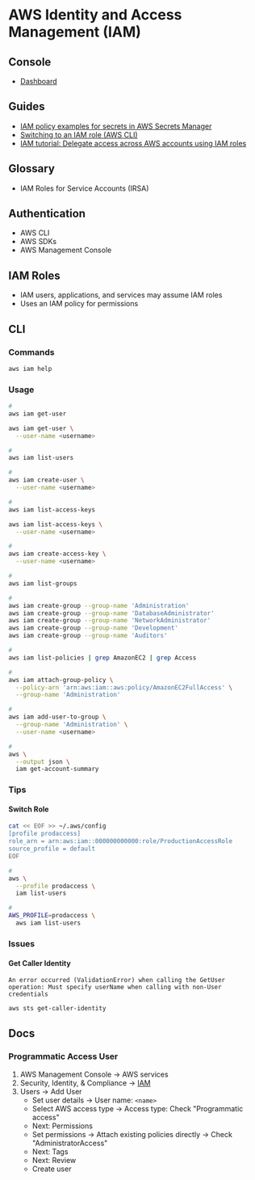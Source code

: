 # AWS Identity and Access Management (IAM)

<!--
https://app.pluralsight.com/paths/skills/identity-and-access-management-on-aws

https://app.pluralsight.com/library/courses/aws-assigning-identity-based-policies-users-roles-groups/table-of-contents

https://gist.github.com/brianantonelli/e3fe950fffdd04275b306953a5742104
https://avmconsulting.net/setup-kubernetes-cluster-with-terraform-and-kops-part-1/
https://www.nclouds.com/blog/kubernetes-aws-terraform-kops/
https://aymen-segni.com/index.php/2020/04/19/deploy-kubernetes-aws-k8s-cluster-with-terraform-and-kops/
https://ryaneschinger.com/blog/kubernetes-aws-vpc-kops-terraform/
https://blog.kasten.io/hands-on-deploying-kubernetes-with-terraform?utm_term=&utm_campaign=Website+traffic-Search%2Bdisplay-86+(Remarketing)&utm_source=adwords&utm_medium=ppc&hsa_acc=3144319558&hsa_cam=13192272412&hsa_grp=121361024814&hsa_ad=523196361073&hsa_src=g&hsa_tgt=dsa-1279855672054&hsa_kw=&hsa_mt=b&hsa_net=adwords&hsa_ver=3&gclid=CjwKCAjw8cCGBhB6EiwAgORey1bilNLsAwOp68hXteFQ9xhvVGUREbMU28imM5WJKqEzyO96pngGDRoCpH8QAvD_BwE
-->

## Console

- [Dashboard](https://console.aws.amazon.com/iamv2/home)

## Guides

- [IAM policy examples for secrets in AWS Secrets Manager](https://docs.aws.amazon.com/mediaconnect/latest/ug/iam-policy-examples-asm-secrets.html)
- [Switching to an IAM role (AWS CLI)](https://docs.aws.amazon.com/IAM/latest/UserGuide/id_roles_use_switch-role-cli.html)
- [IAM tutorial: Delegate access across AWS accounts using IAM roles](https://docs.aws.amazon.com/IAM/latest/UserGuide/tutorial_cross-account-with-roles.html)

## Glossary

- IAM Roles for Service Accounts (IRSA)

## Authentication

- AWS CLI
- AWS SDKs
- AWS Management Console

## IAM Roles

- IAM users, applications, and services may assume IAM roles
- Uses an IAM policy for permissions

## CLI

### Commands

```sh
aws iam help
```

### Usage

```sh
#
aws iam get-user

aws iam get-user \
  --user-name <username>

#
aws iam list-users

#
aws iam create-user \
  --user-name <username>

#
aws iam list-access-keys

aws iam list-access-keys \
  --user-name <username>

#
aws iam create-access-key \
  --user-name <username>

#
aws iam list-groups

#
aws iam create-group --group-name 'Administration'
aws iam create-group --group-name 'DatabaseAdministrator'
aws iam create-group --group-name 'NetworkAdministrator'
aws iam create-group --group-name 'Development'
aws iam create-group --group-name 'Auditors'

#
aws iam list-policies | grep AmazonEC2 | grep Access

#
aws iam attach-group-policy \
  --policy-arn 'arn:aws:iam::aws:policy/AmazonEC2FullAccess' \
  --group-name 'Administration'

#
aws iam add-user-to-group \
  --group-name 'Administration' \
  --user-name <username>

#
aws \
  --output json \
  iam get-account-summary
```

<!--
POLICY_ARN=$(aws iam create-policy \
  --policy-name 'RoleCreatorPolicy-$RANDOM' \
  --policy-document file://RoleCreatorPolicy.json \
  --query 'Policy.Arn' \
  --output text \
)

aws iam attach-group-policy \
  --policy-arn "$POLICY_ARN" \
  --group-name 'Administration'

aws iam list-attached-user-policies --user-name [name]

aws iam create-access-key --user-name [name]
-->

### Tips

#### Switch Role

```sh
cat << EOF >> ~/.aws/config
[profile prodaccess]
role_arn = arn:aws:iam::000000000000:role/ProductionAccessRole
source_profile = default
EOF

#
aws \
  --profile prodaccess \
  iam list-users

#
AWS_PROFILE=prodaccess \
  aws iam list-users
```

### Issues

#### Get Caller Identity

```log
An error occurred (ValidationError) when calling the GetUser operation: Must specify userName when calling with non-User credentials
```

```sh
aws sts get-caller-identity
```

## Docs

### Programmatic Access User

1. AWS Management Console -> AWS services
2. Security, Identity, & Compliance -> [IAM](https://console.aws.amazon.com/iam/home?region=us-east-2#/home)
3. Users -> Add User
   - Set user details -> User name: `<name>`
   - Select AWS access type -> Access type: Check "Programmatic access"
   - Next: Permissions
   - Set permissions -> Attach existing policies directly -> Check "AdministratorAccess"
   - Next: Tags
   - Next: Review
   - Create user
